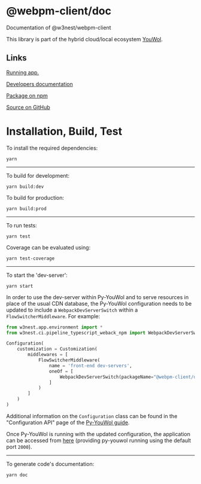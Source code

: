 # @webpm-client/doc

Documentation of @w3nest/webpm-client

This library is part of the hybrid cloud/local ecosystem
[YouWol](https://platform.youwol.com/apps/@youwol/platform/latest).

## Links

[Running app.](https://platform.youwol.com/apps/@webpm-client/doc/latest)

<!-- no user guide provided -->

[Developers documentation](https://platform.youwol.com/apps/@youwol/cdn-explorer/latest?package=@webpm-client/doc&tab=doc)

[Package on npm](https://www.npmjs.com/package/@webpm-client/doc)

[Source on GitHub](https://github.com/webpm-client/doc)

# Installation, Build, Test

To install the required dependencies:

```shell
yarn
```

---

To build for development:

```shell
yarn build:dev
```

To build for production:

```shell
yarn build:prod
```

---

<!-- no specific test configuration documented -->

To run tests:

```shell
yarn test
```

Coverage can be evaluated using:

```shell
yarn test-coverage
```

---

To start the 'dev-server':

```shell
yarn start
```

In order to use the dev-server within Py-YouWol and to serve resources in place of the usual CDN database,
the Py-YouWol configuration needs to be updated to include a `WebpackDevServerSwitch` within a
`FlowSwitcherMiddleware`. For example:

```python
from w3nest.app.environment import *
from w3nest.ci.pipeline_typescript_weback_npm import WebpackDevServerSwitch

Configuration(
    customization = Customization(
        middlewares = [
            FlowSwitcherMiddleware(
                name = 'front-end dev-servers',
                oneOf = [
                    WebpackDevServerSwitch(packageName="@webpm-client/doc", port=3029),
                ]
            )
        ]
    )
)
```

Additional information on the `Configuration` class can be found in the "Configuration API" page of the
[Py-YouWol guide](https://l.youwol.com/doc/py-youwol).

Once Py-YouWol is running with the updated configuration,
the application can be accessed from [here](http://localhost:2000/apps/@webpm-client/doc/latest)
(providing py-youwol running using the default port `2000`).

---

To generate code's documentation:

```shell
yarn doc
```
